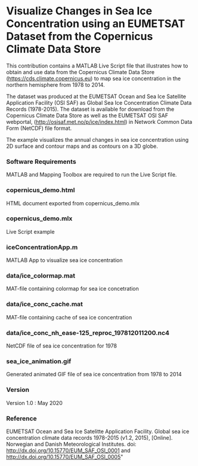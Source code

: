 # Visualize Changes in Sea Ice Concentration using an EUMETSAT Dataset from the Copernicus Climate Data Store
This contribution contains a MATLAB Live Script file that illustrates 
how to obtain and use data from the Copernicus Climate Data Store 
(https://cds.climate.copernicus.eu) to map sea ice concentration in the 
northern hemisphere from 1978 to 2014. 

The dataset was produced at the EUMETSAT Ocean and Sea Ice Satellite 
Application Facility (OSI SAF) as Global Sea Ice Concentration Climate Data 
Records (1978-2015). The dataset is available for download from the 
Copernicus Climate Data Store as well as the EUMETSAT OSI SAF webportal,
(http://osisaf.met.no/p/ice/index.html) in Network Common Data Form (NetCDF) 
file format.

The example visualizes the annual changes in sea ice concentration using
2D surface and contour maps and as contours on a 3D globe.

### Software Requirements
MATLAB and Mapping Toolbox are required to run the Live Script file.

### copernicus_demo.html    
HTML document exported from copernicus_demo.mlx 

### copernicus_demo.mlx
Live Script example

### iceConcentrationApp.m
MATLAB App to visualize sea ice concentration

### data/ice_colormap.mat   
MAT-file containing colormap for sea ice concetration

### data/ice_conc_cache.mat 
MAT-file containing cache of sea ice concentration

### data/ice_conc_nh_ease-125_reproc_197812011200.nc4
NetCDF file of sea ice concentration for 1978

### sea_ice_animation.gif
Generated animated GIF file of sea ice concentration from 1978 to 2014

### Version
Version 1.0 : May 2020


### Reference
EUMETSAT Ocean and Sea Ice Satelitte Application Facility. Global sea ice concentration climate 
data records 1978-2015 (v1.2, 2015), [Online]. Norwegian and Danish Meteorological Institutes. 
doi: http://dx.doi.org/10.15770/EUM_SAF_OSI_0001 and http://dx.doi.org/10.15770/EUM_SAF_OSI_0005"

